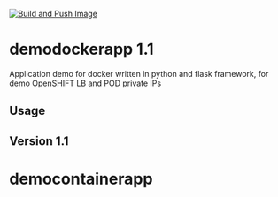 [![Build and Push Image](https://github.com/xandradx/democontainerapp/actions/workflows/docker-image.yml/badge.svg?branch=main)](https://github.com/xandradx/democontainerapp/actions/workflows/docker-image.yml)

# demodockerapp 1.1
Application demo for docker written in python and flask framework, for demo OpenSHIFT LB and POD private IPs

## Usage

## Version 1.1

# democontainerapp
